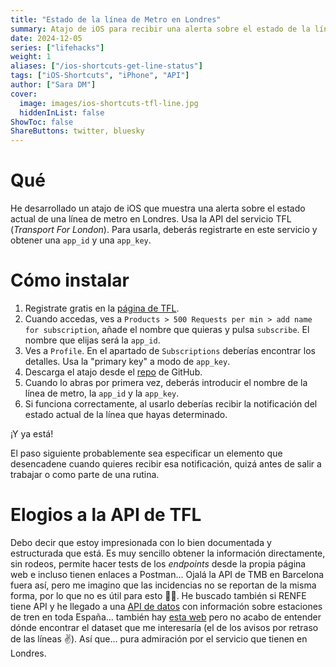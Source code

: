 ```yaml
---
title: "Estado de la línea de Metro en Londres"
summary: Atajo de iOS para recibir una alerta sobre el estado de la línea de metro en Londres.
date: 2024-12-05
series: ["lifehacks"]
weight: 1
aliases: ["/ios-shortcuts-get-line-status"]
tags: ["iOS-Shortcuts", "iPhone", "API"]
author: ["Sara DM"]
cover:
  image: images/ios-shortcuts-tfl-line.jpg
  hiddenInList: false
ShowToc: false
ShareButtons: twitter, bluesky
---
```


# Qué
He desarrollado un atajo de iOS que muestra una alerta sobre el estado actual de una línea de metro en Londres. Usa la API del servicio TFL (_Transport For London_). Para usarla, deberás registrarte en este servicio y obtener una `app_id` y una `app_key`. 

# Cómo instalar
1. Registrate gratis en la [página de TFL](https://api-portal.tfl.gov.uk/).
2. Cuando accedas, ves a `Products > 500 Requests per min > add name for subscription`, añade el nombre que quieras y pulsa `subscribe`. El nombre que elijas será la `app_id`. 
3. Ves a `Profile`. En el apartado de `Subscriptions` deberías encontrar los detalles. Usa la "primary key" a modo de `app_key`. 
4. Descarga el atajo desde el [repo](https://github.com/Kaylen7/iOS-Shortcuts/blob/main/Get%20Tube%20Status.shortcut) de GitHub. 
5. Cuando lo abras por primera vez, deberás introducir el nombre de la línea de metro, la `app_id` y la `app_key`.
6. Si funciona correctamente, al usarlo deberías recibir la notificación del estado actual de la línea que hayas determinado.

¡Y ya está!

El paso siguiente probablemente sea especificar un elemento que desencadene cuando quieres recibir esa notificación, quizá antes de salir a trabajar o como parte de una rutina.

# Elogios a la API de TFL
Debo decir que estoy impresionada con lo bien documentada y estructurada que está. Es muy sencillo obtener la información directamente, sin rodeos, permite hacer tests de los _endpoints_ desde la propia página web e incluso tienen enlaces a Postman... Ojalá la API de TMB en Barcelona fuera así, pero me imagino que las incidencias no se reportan de la misma forma, por lo que no es útil para esto <span class="emoji">🤷‍♀️</span>. He buscado también si RENFE tiene API y he llegado a una [API de datos](https://data.renfe.com/api/1/util/snippet/api_info.html?resource_id=a2368cff-1562-4dde-8466-9635ea3a572a) con información sobre estaciones de tren en toda España... también hay [esta web](https://datos.gob.es/es/accessible-apidata) pero no acabo de entender dónde encontrar el dataset que me interesaría (el de los avisos por retraso de las líneas <span class="emoji">✌️</span>). Así que... pura admiración por el servicio que tienen en Londres.